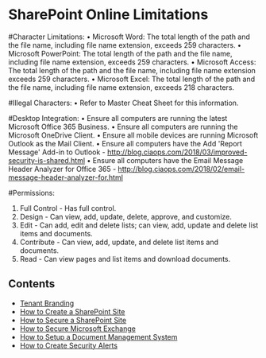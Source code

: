 # SharePoint Online Limitations

#Character Limitations:
•	Microsoft Word: The total length of the path and the file name, including file name extension, exceeds 259 characters. 
•	Microsoft PowerPoint: The total length of the path and the file name, including file name extension, exceeds 259 characters. 
•	Microsoft Access: The total length of the path and the file name, including file name extension exceeds 259 characters. 
•	Microsoft Excel: The total length of the path and the file name, including file name extension, exceeds 218 characters.

#Illegal Characters:
•	Refer to Master Cheat Sheet for this information.

#Desktop Integration:
• Ensure all computers are running the latest Microsoft Office 365 Business.
•	Ensure all computers are running the Microsoft OneDrive Client.
•	Ensure all mobile devices are running Microsoft Outlook as the Mail Client.
•	Ensure all computers have the Add 'Report Message' Add-in to Outlook - http://blog.ciaops.com/2018/03/improved-security-is-shared.html 
•	Ensure all computers have the Email Message Header Analyzer for Office 365 - http://blog.ciaops.com/2018/02/email-message-header-analyzer-for.html 

#Permissions:
1.	Full Control - Has full control.
2.	Design - Can view, add, update, delete, approve, and customize.
3.	Edit - Can add, edit and delete lists; can view, add, update and delete list items and documents.
4.	Contribute - Can view, add, update, and delete list items and documents.
5.	Read - Can view pages and list items and download documents.




Contents
-------------
* [Tenant Branding](https://github.com/Brisso/Office365/tree/master/Tenant%20Branding)
* [How to Create a SharePoint Site](https://github.com/Brisso/Office365/)
* [How to Secure a SharePoint Site](https://github.com/Brisso/Office365/)
* [How to Secure Microsoft Exchange](https://github.com/Brisso/Office365/)
* [How to Setup a Document Management System](https://github.com/Brisso/Office365/)
* [How to Create Security Alerts](https://github.com/Brisso/Office365/)
